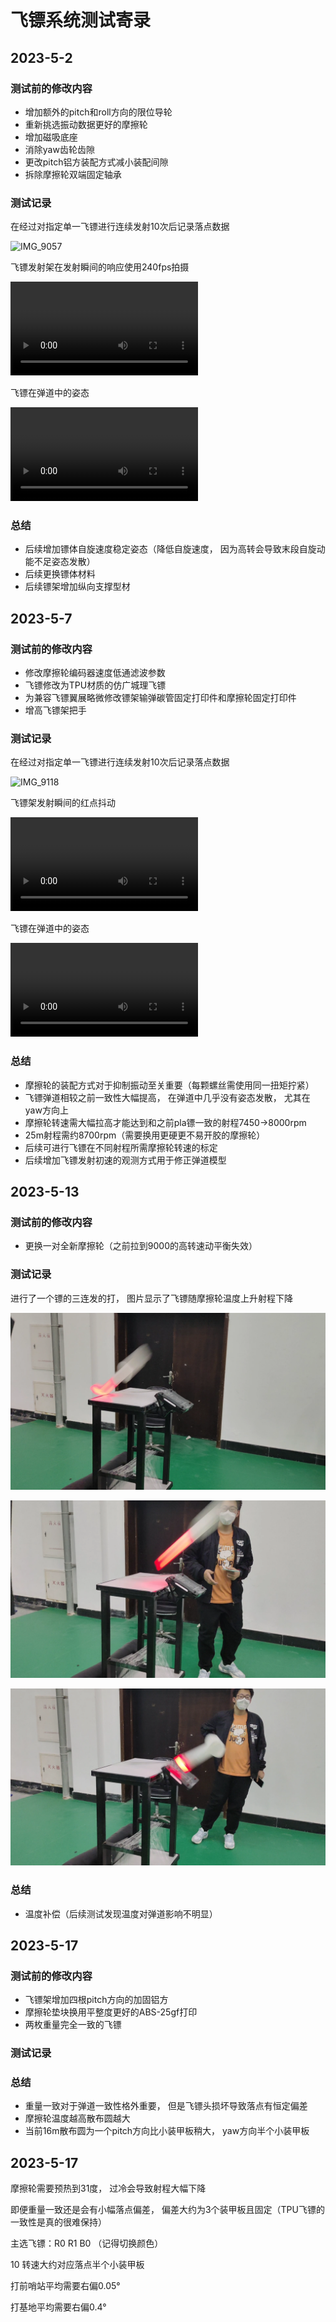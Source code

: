 # 飞镖系统测试寄录

## 2023-5-2

### 测试前的修改内容

- 增加额外的pitch和roll方向的限位导轮
- 重新挑选振动数据更好的摩擦轮
- 增加磁吸底座
- 消除yaw齿轮齿隙
- 更改pitch铝方装配方式减小装配间隙
- 拆除摩擦轮双端固定轴承

### 测试记录

在经过对指定单一飞镖进行连续发射10次后记录落点数据

![IMG_9057](updatelogs.assets/IMG_9057.jpg)

飞镖发射架在发射瞬间的响应使用240fps拍摄

<video src="updatelogs.assets/IMG_9056.MOV"></video>

飞镖在弹道中的姿态

<video src="updatelogs.assets/VID_20230502_144433.mp4"></video>

### 总结

- 后续增加镖体自旋速度稳定姿态（降低自旋速度， 因为高转会导致末段自旋动能不足姿态发散）
- 后续更换镖体材料
- 后续镖架增加纵向支撑型材

## 2023-5-7

### 测试前的修改内容

- 修改摩擦轮编码器速度低通滤波参数
- 飞镖修改为TPU材质的仿广城理飞镖
- 为兼容飞镖翼展略微修改镖架输弹碳管固定打印件和摩擦轮固定打印件
- 增高飞镖架把手

### 测试记录

在经过对指定单一飞镖进行连续发射10次后记录落点数据

![IMG_9118](updatelogs.assets/IMG_9118.jpg)

飞镖架发射瞬间的红点抖动

<video src="updatelogs.assets/QQ视频20230509103541.mp4"></video>

飞镖在弹道中的姿态

<video src="updatelogs.assets/5FAC98E3E07F1F0252A80ECA0C74D347.MP4"></video>

### 总结

- 摩擦轮的装配方式对于抑制振动至关重要（每颗螺丝需使用同一扭矩拧紧）
- 飞镖弹道相较之前一致性大幅提高， 在弹道中几乎没有姿态发散， 尤其在yaw方向上
- 摩擦轮转速需大幅拉高才能达到和之前pla镖一致的射程7450→8000rpm
- 25m射程需约8700rpm（需要换用更硬更不易开胶的摩擦轮）
- 后续可进行飞镖在不同射程所需摩擦轮转速的标定
- 后续增加飞镖发射初速的观测方式用于修正弹道模型

## 2023-5-13

### 测试前的修改内容

- 更换一对全新摩擦轮（之前拉到9000的高转速动平衡失效）

### 测试记录

进行了一个镖的三连发的打， 图片显示了飞镖随摩擦轮温度上升射程下降

![video_20230513_210340.00_00_00_04.Still001](updatelogs.assets/video_20230513_210340.00_00_00_04.Still001.png)

![video_20230513_210340.00_00_00_13.Still002](updatelogs.assets/video_20230513_210340.00_00_00_13.Still002.png)

![video_20230513_210340.00_00_00_24.Still003](updatelogs.assets/video_20230513_210340.00_00_00_24.Still003.png)

### 总结

- 温度补偿（后续测试发现温度对弹道影响不明显）

## 2023-5-17

### 测试前的修改内容

- 飞镖架增加四根pitch方向的加固铝方
- 摩擦轮垫块换用平整度更好的ABS-25gf打印
- 两枚重量完全一致的飞镖

### 测试记录

### 总结

- 重量一致对于弹道一致性格外重要， 但是飞镖头损坏导致落点有恒定偏差
- 摩擦轮温度越高散布圆越大
- 当前16m散布圆为一个pitch方向比小装甲板稍大， yaw方向半个小装甲板

## 2023-5-17

摩擦轮需要预热到31度， 过冷会导致射程大幅下降

即便重量一致还是会有小幅落点偏差， 偏差大约为3个装甲板且固定（TPU飞镖的一致性是真的很难保持）

主选飞镖：R0 R1 B0 （记得切换颜色）

10 转速大约对应落点半个小装甲板

打前哨站平均需要右偏0.05°

打基地平均需要右偏0.4°